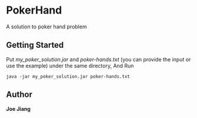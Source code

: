 # PokerHand
A solution to poker hand problem

## Getting Started
Put *my_poker_solution.jar* and *poker-hands.txt* (you can provide the input or use the example) under the same directory, And Run
```
java -jar my_poker_solution.jar poker-hands.txt
```
## Author
**Joe Jiang**
